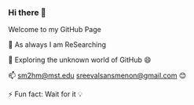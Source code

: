 ### Hi there 👋
Welcome to my GitHub Page

🔭  As always I am ReSearching

🌱 Exploring the unknown world of GitHub 😄

📫 sm2hm@mst.edu sreevalsansmenon@gmail.com 😊

⚡ Fun fact: Wait for it 💡
<!--
**sreevalsansmenon/sreevalsansmenon** is a ✨ _special_ ✨ repository because its `README.md` (this file) appears on your GitHub profile.

Here are some ideas to get you started:

- 🔭 I’m currently working on ...
- 🌱 I’m currently learning ...
- 👯 I’m looking to collaborate on ...
- 🤔 I’m looking for help with ...
- 💬 Ask me about ...
- 📫 How to reach me: ...
- 😄 Pronouns: ...
- ⚡ Fun fact: ...
-->
